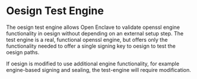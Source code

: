# Oesign Test Engine

The oesign test engine allows Open Enclave to validate openssl engine functionality
in oesign without depending on an external setup step.  The test engine is a real, functional
openssl engine, but offers only the functionality needed to offer
a single signing key to oesign to test the oesign paths.

If oesign is modified to use additional engine functionality, for example engine-based
signing and sealing, the test-engine will require modification.
